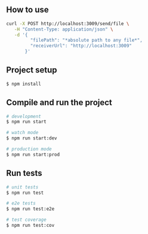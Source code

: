 ## How to use
```bash
curl -X POST http://localhost:3009/send/file \
   -H "Content-Type: application/json" \
   -d '{
         "filePath": "*absolute path to any file*",
         "receiverUrl": "http://localhost:3009"
       }'
```

## Project setup

```bash
$ npm install
```

## Compile and run the project

```bash
# development
$ npm run start

# watch mode
$ npm run start:dev

# production mode
$ npm run start:prod
```

## Run tests

```bash
# unit tests
$ npm run test

# e2e tests
$ npm run test:e2e

# test coverage
$ npm run test:cov
```

